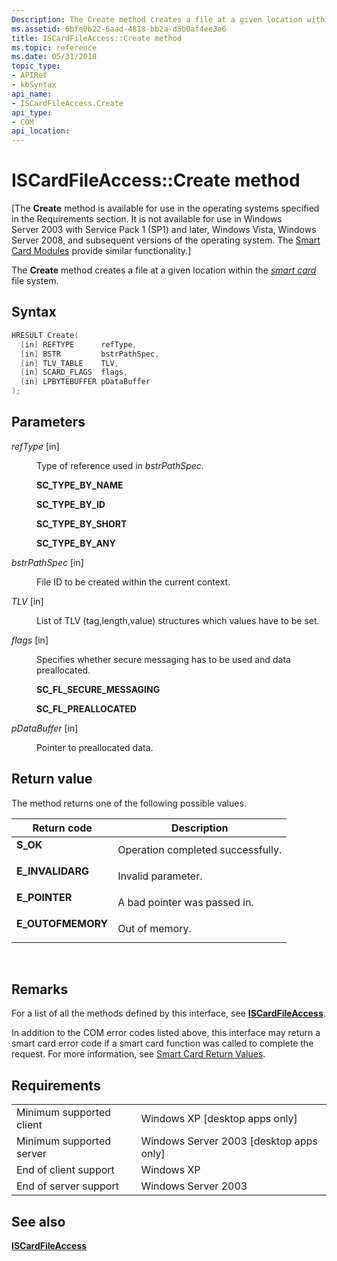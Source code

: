 ```yaml
---
Description: The Create method creates a file at a given location within the smart card file system.
ms.assetid: 6bfe0b22-6aad-4818-bb2a-d5b0af4ee3a6
title: ISCardFileAccess::Create method
ms.topic: reference
ms.date: 05/31/2018
topic_type: 
- APIRef
- kbSyntax
api_name: 
- ISCardFileAccess.Create
api_type: 
- COM
api_location: 
---
```


# ISCardFileAccess::Create method

\[The **Create** method is available for use in the operating systems specified in the Requirements section. It is not available for use in Windows Server 2003 with Service Pack 1 (SP1) and later, Windows Vista, Windows Server 2008, and subsequent versions of the operating system. The [Smart Card Modules](/previous-versions/windows/desktop/secsmart/smart-card-modules) provide similar functionality.\]

The **Create** method creates a file at a given location within the [*smart card*](../secgloss/s-gly.md) file system.

## Syntax


```C++
HRESULT Create(
  [in] REFTYPE      refType,
  [in] BSTR         bstrPathSpec,
  [in] TLV_TABLE    TLV,
  [in] SCARD_FLAGS  flags,
  [in] LPBYTEBUFFER pDataBuffer
);
```



## Parameters

<dl> <dt>

*refType* \[in\]
</dt> <dd>

Type of reference used in *bstrPathSpec*.

<dl><span id="SC_TYPE_BY_NAME"></span><span id="sc_type_by_name"></span><dt>

**SC\_TYPE\_BY\_NAME**
</dt><span id="SC_TYPE_BY_ID"></span><span id="sc_type_by_id"></span><dt>

**SC\_TYPE\_BY\_ID**
</dt><span id="SC_TYPE_BY_SHORT"></span><span id="sc_type_by_short"></span><dt>

**SC\_TYPE\_BY\_SHORT**
</dt><span id="SC_TYPE_BY_ANY"></span><span id="sc_type_by_any"></span><dt>

**SC\_TYPE\_BY\_ANY**
</dt> </dl> </dd> <dt>

*bstrPathSpec* \[in\]
</dt> <dd>

File ID to be created within the current context.

</dd> <dt>

*TLV* \[in\]
</dt> <dd>

List of TLV (tag,length,value) structures which values have to be set.

</dd> <dt>

*flags* \[in\]
</dt> <dd>

Specifies whether secure messaging has to be used and data preallocated.

<dl><span id="SC_FL_SECURE_MESSAGING"></span><span id="sc_fl_secure_messaging"></span><dt>

**SC\_FL\_SECURE\_MESSAGING**
</dt><span id="SC_FL_PREALLOCATED"></span><span id="sc_fl_preallocated"></span><dt>

**SC\_FL\_PREALLOCATED**
</dt> </dl> </dd> <dt>

*pDataBuffer* \[in\]
</dt> <dd>

Pointer to preallocated data.

</dd> </dl>

## Return value

The method returns one of the following possible values.



| Return code                                                                                   | Description                                  |
|-----------------------------------------------------------------------------------------------|----------------------------------------------|
| <dl> <dt>**S\_OK**</dt> </dl>          | Operation completed successfully.<br/> |
| <dl> <dt>**E\_INVALIDARG**</dt> </dl>  | Invalid parameter.<br/>                |
| <dl> <dt>**E\_POINTER**</dt> </dl>     | A bad pointer was passed in.<br/>      |
| <dl> <dt>**E\_OUTOFMEMORY**</dt> </dl> | Out of memory.<br/>                    |



 

## Remarks

For a list of all the methods defined by this interface, see [**ISCardFileAccess**](iscardfileaccess.md).

In addition to the COM error codes listed above, this interface may return a smart card error code if a smart card function was called to complete the request. For more information, see [Smart Card Return Values](authentication-return-values.md).

## Requirements



|                                     |                                                      |
|-------------------------------------|------------------------------------------------------|
| Minimum supported client<br/> | Windows XP \[desktop apps only\]<br/>          |
| Minimum supported server<br/> | Windows Server 2003 \[desktop apps only\]<br/> |
| End of client support<br/>    | Windows XP<br/>                                |
| End of server support<br/>    | Windows Server 2003<br/>                       |



## See also

<dl> <dt>

[**ISCardFileAccess**](iscardfileaccess.md)
</dt> </dl>

 

 